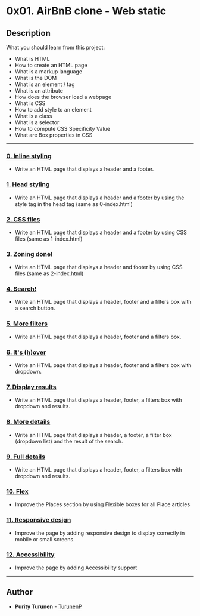 # 0x01. AirBnB clone - Web static

## Description
What you should learn from this project:

* What is HTML
* How to create an HTML page
* What is a markup language
* What is the DOM
* What is an element / tag
* What is an attribute
* How does the browser load a webpage
* What is CSS
* How to add style to an element
* What is a class
* What is a selector
* How to compute CSS Specificity Value
* What are Box properties in CSS

---

### [0. Inline styling](./0-index.html)
* Write an HTML page that displays a header and a footer.

### [1. Head styling](./1-index.html)
* Write an HTML page that displays a header and a footer by using the style tag in the head tag (same as 0-index.html)

### [2. CSS files](./2-index.html)
* Write an HTML page that displays a header and a footer by using CSS files (same as 1-index.html)

### [3. Zoning done!](./3-index.html)
* Write an HTML page that displays a header and footer by using CSS files (same as 2-index.html)


### [4. Search!](./4-index.html)
* Write an HTML page that displays a header, footer and a filters box with a search button.

### [5. More filters](./5-index.html)
* Write an HTML page that displays a header, footer and a filters box.

### [6. It's (h)over](./6-index.html)
* Write an HTML page that displays a header, footer and a filters box with dropdown.

### [7. Display results](./7-index.html)
* Write an HTML page that displays a header, footer, a filters box with dropdown and results.

### [8. More details](./8-index.html)
* Write an HTML page that displays a header, a footer, a filter box (dropdown list) and the result of the search.

### [9. Full details](./100-index.html)
* Write an HTML page that displays a header, footer, a filters box with dropdown and results.

### [10. Flex](./101-index.html)
* Improve the Places section by using Flexible boxes for all Place articles

### [11. Responsive design](./102-index.html)
* Improve the page by adding responsive design to display correctly in mobile or small screens.

### [12. Accessibility](./103-index.html)
* Improve the page by adding Accessibility support

---

## Author
* **Purity Turunen** - [TurunenP]( https://github.com/TurunenP)
